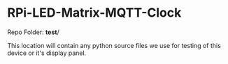 # RPi-LED-Matrix-MQTT-Clock
Repo Folder: **test**/

This location will contain any python source files we use for testing of this device or it's display panel.


